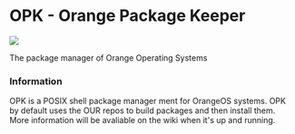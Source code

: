 # OPK - Orange Package Keeper
<a href="./LICENSE.md"><img src="https://img.shields.io/badge/license-EPL-2.0-orange.svg"></a>

The package manager of Orange Operating Systems

### Information
OPK is a POSIX shell package manager ment for OrangeOS systems. OPK by default uses the OUR repos to build packages and then install them.
More information will be avaliable on the wiki when it's up and running.
